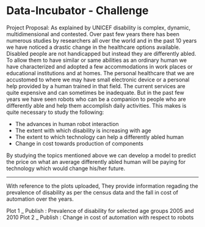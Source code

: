 # Data-Incubator - Challenge
Project Proposal:
As explained by UNICEF disability is complex, dynamic, multidimensional and contested. Over past few years there has been numerous studies by researchers all over the world and in the past 10 years we have noticed a drastic change in the healthcare options available. Disabled people are not handicapped but instead they are differently abled. To allow them to have similar or same abilities as an ordinary human we have characterized and adopted a few accommodations in work places or educational institutions and at homes. The personal healthcare that we are accustomed to where we may have small electronic device or a personal help provided by a human trained in that field. The current services are quite expensive and can sometimes be inadequate. But in the past few years we have seen robots who can be a companion to people who are differently able and help them accomplish daily activities. This makes is quite necessary to study the following:

-	The advances in human robot interaction 
-	The extent with which disability is increasing with age
-	The extent to which technology can help a differently abled human
-	Change in cost towards production of components

By studying the topics mentioned above we can develop a model to predict the price on what an average differently abled human will be paying for technology which would change his/her future.

-----------------------------------------------------------------------------------------------------------------------------------
With reference to the plots uploaded, They provide information regading the prevalence of disability as per the census data and the fall in cost of automation over the years.

Plot 1 _ Publish : Prevalence of disability for selected age groups 2005 and 2010
Plot 2 _ Publish : Change in cost of automation with respect to robots
